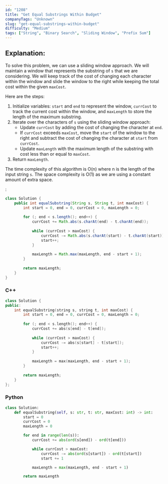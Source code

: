 ```yaml
---
id: "1208"
title: "Get Equal Substrings Within Budget"
companyTags: "Unknown"
slug: "get-equal-substrings-within-budget"
difficulty: "Medium"
tags: ["String", "Binary Search", "Sliding Window", "Prefix Sum"]
---
```


## Explanation:

To solve this problem, we can use a sliding window approach. We will maintain a window that represents the substring of `s` that we are considering. We will keep track of the cost of changing each character within the window and slide the window to the right while keeping the total cost within the given `maxCost`.

Here are the steps:
1. Initialize variables: `start` and `end` to represent the window, `currCost` to track the current cost within the window, and `maxLength` to store the length of the maximum substring.
2. Iterate over the characters of `s` using the sliding window approach:
   - Update `currCost` by adding the cost of changing the character at `end`.
   - If `currCost` exceeds `maxCost`, move the `start` of the window to the right and subtract the cost of changing the character at `start` from `currCost`.
   - Update `maxLength` with the maximum length of the substring with cost less than or equal to `maxCost`.
3. Return `maxLength`.

The time complexity of this algorithm is O(n) where n is the length of the input string `s`. The space complexity is O(1) as we are using a constant amount of extra space.

:

```java
class Solution {
    public int equalSubstring(String s, String t, int maxCost) {
        int start = 0, end = 0, currCost = 0, maxLength = 0;
        
        for (; end < s.length(); end++) {
            currCost += Math.abs(s.charAt(end) - t.charAt(end));
            
            while (currCost > maxCost) {
                currCost -= Math.abs(s.charAt(start) - t.charAt(start));
                start++;
            }
            
            maxLength = Math.max(maxLength, end - start + 1);
        }
        
        return maxLength;
    }
}
```

### C++
```cpp
class Solution {
public:
    int equalSubstring(string s, string t, int maxCost) {
        int start = 0, end = 0, currCost = 0, maxLength = 0;
        
        for (; end < s.length(); end++) {
            currCost += abs(s[end] - t[end]);
            
            while (currCost > maxCost) {
                currCost -= abs(s[start] - t[start]);
                start++;
            }
            
            maxLength = max(maxLength, end - start + 1);
        }
        
        return maxLength;
    }
};
```

### Python
```python
class Solution:
    def equalSubstring(self, s: str, t: str, maxCost: int) -> int:
        start = 0
        currCost = 0
        maxLength = 0

        for end in range(len(s)):
            currCost += abs(ord(s[end]) - ord(t[end]))

            while currCost > maxCost:
                currCost -= abs(ord(s[start]) - ord(t[start])
                start += 1

            maxLength = max(maxLength, end - start + 1)

        return maxLength
```